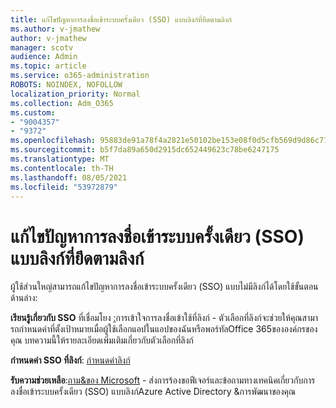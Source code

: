 ```yaml
---
title: แก้ไขปัญหาการลงชื่อเข้าระบบครั้งเดียว (SSO) แบบลิงก์ที่ยึดตามลิงก์
ms.author: v-jmathew
author: v-jmathew
manager: scotv
audience: Admin
ms.topic: article
ms.service: o365-administration
ROBOTS: NOINDEX, NOFOLLOW
localization_priority: Normal
ms.collection: Adm_O365
ms.custom:
- "9004357"
- "9372"
ms.openlocfilehash: 95883de91a78f4a2821e50102be153e08f0d5cfb569d9d86c71d87fe5e28e149
ms.sourcegitcommit: b5f7da89a650d2915dc652449623c78be6247175
ms.translationtype: MT
ms.contentlocale: th-TH
ms.lasthandoff: 08/05/2021
ms.locfileid: "53972879"
---
```

# <a name="troubleshoot-link-based-seamless-single-sign-on-sso-issues"></a>แก้ไขปัญหาการลงชื่อเข้าระบบครั้งเดียว (SSO) แบบลิงก์ที่ยึดตามลิงก์

ผู้ใช้ส่วนใหญ่สามารถแก้ไขปัญหาการลงชื่อเข้าระบบครั้งเดียว (SSO) แบบไม่มีลิงก์ได้โดยใช้ขั้นตอนด้านล่าง:

**เรียนรู้เกี่ยวกับ SSO** ที่เชื่อมโยง [:](https://docs.microsoft.com/azure/active-directory/manage-apps/configure-linked-sign-on)การเข้าใจการลงชื่อเข้าใช้ที่ลิงก์ - ตัวเลือกที่ลิงก์จะช่วยให้คุณสามารถกําหนดค่าที่ตั้งเป้าหมายเมื่อผู้ใช้เลือกแอปในแอปของฉันหรือพอร์ทัลOffice 365ขององค์กรของคุณ บทความนี้ให้รายละเอียดเพิ่มเติมเกี่ยวกับตัวเลือกที่ลิงก์

**กําหนดค่า SSO ที่ลิงก์**: [กําหนดค่าลิงก์](https://docs.microsoft.com/azure/active-directory/manage-apps/configure-linked-sign-on#configure-link)

**รับความช่วยเหลือ**:[ถาม&ของ Microsoft](https://docs.microsoft.com/answers/topics/azure-ad-single-sign-on.html) - ส่งการร้องขอฟีเจอร์และข้อถามทางเทคนิคเกี่ยวกับการลงชื่อเข้าระบบครั้งเดียว (SSO) แบบลิงก์Azure Active Directory &การพัฒนาของคุณ
